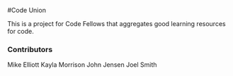 #Code Union

This is a project for Code Fellows that aggregates good learning resources for code.

### Contributors

Mike Elliott
Kayla Morrison
John Jensen
Joel Smith
